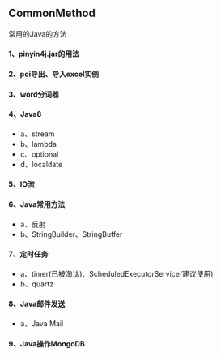 ## CommonMethod

常用的Java的方法

#### 1、pinyin4j.jar的用法
#### 2、poi导出、导入excel实例
#### 3、word分词器
#### 4、Java8
- a、stream
- b、lambda
- c、optional
- d、localdate
#### 5、IO流
#### 6、Java常用方法
- a、反射
- b、StringBuilder、StringBuffer
#### 7、定时任务
- a、timer(已被淘汰)、ScheduledExecutorService(建议使用)
- b、quartz
#### 8、Java邮件发送
- a、Java Mail
#### 9、Java操作MongoDB
